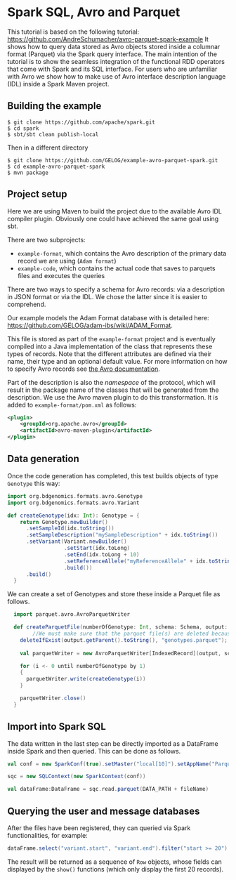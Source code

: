 Spark SQL, Avro and Parquet
===========================

This tutorial is based on the following tutorial: https://github.com/AndreSchumacher/avro-parquet-spark-example
It shows how to query data stored as Avro objects stored
inside a columnar format (Parquet) via the Spark query
interface. The main intention of the tutorial is to show the seamless
integration of the functional RDD operators that come with Spark and
its SQL interface. For users who are unfamiliar with Avro we show how
to make use of Avro interface description language (IDL) inside a
Spark Maven project.

Building the example
--------------------

```
$ git clone https://github.com/apache/spark.git
$ cd spark
$ sbt/sbt clean publish-local
```

Then in a different directory

```
$ git clone https://github.com/GELOG/example-avro-parquet-spark.git
$ cd example-avro-parquet-spark
$ mvn package
```

Project setup
-------------

Here we are using Maven to build the project due to the available Avro
IDL compiler plugin. Obviously one could have achieved the same goal
using sbt.

There are two subprojects:

* `example-format`, which contains the Avro description of the primary
  data record we are using (`Adam format`)
* `example-code`, which contains the actual code that saves to parquets files and executes the queries

There are two ways to specify a schema for Avro records: via a
description in JSON format or via the IDL.  We chose the latter since
it is easier to comprehend.

Our example models the Adam Format database with is detailed here: https://github.com/GELOG/adam-ibs/wiki/ADAM_Format.


This file is stored as part of the `example-format` project and is
eventually compiled into a Java implementation of the class that
represents these types of records. Note that the different
attributes are defined via their name, their type and an optional
default value. For more information on how to specify Avro records see
[the Avro documentation](http://avro.apache.org/docs/current/idl.html).

Part of the description is also the _namespace_ of the protocol, which
will result in the package name of the classes that will be generated
from the description. We use the Avro maven plugin to do this
transformation. It is added to `example-format/pom.xml` as follows:

```xml
<plugin>
    <groupId>org.apache.avro</groupId>
    <artifactId>avro-maven-plugin</artifactId>
</plugin>
```

Data generation
---------------

Once the code generation has completed, this test builds objects of type `Genotype` this way:

```Scala
import org.bdgenomics.formats.avro.Genotype
import org.bdgenomics.formats.avro.Variant

def createGenotype(idx: Int): Genotype = {
    return Genotype.newBuilder()
      .setSampleId(idx.toString())
      .setSampleDescription("mySampleDescription" + idx.toString())
      .setVariant(Variant.newBuilder()
                  .setStart(idx.toLong)
                  .setEnd(idx.toLong + 10)
                  .setReferenceAllele("myReferenceAllele" + idx.toString())
                  .build())
      .build()
  }
```

We can create a set of Genotypes and store these inside a Parquet file as follows.

```Scala
  import parquet.avro.AvroParquetWriter

  def createParquetFile(numberOfGenotype: Int, schema: Schema, output: Path, conf: Configuration): Unit = {
        //We must make sure that the parquet file(s) are deleted because the following script doesn't replace the file.
    deleteIfExist(output.getParent().toString(), "genotypes.parquet");
    
    val parquetWriter = new AvroParquetWriter[IndexedRecord](output, schema)

    for (i <- 0 until numberOfGenotype by 1)
    {
      parquetWriter.write(createGenotype(i))
    }

    parquetWriter.close()
  }
```


Import into Spark SQL
---------------------

The data written in the last step can be directly imported as a DataFrame
inside Spark and then queried. This can be done as follows.

```Scala
val conf = new SparkConf(true).setMaster("local[10]").setAppName("ParquetAvroExample")

sqc = new SQLContext(new SparkContext(conf))

val dataFrame:DataFrame = sqc.read.parquet(DATA_PATH + fileName)
```


Querying the user and message databases
---------------------------------------

After the files have been registered, they can queried via Spark functionalities, for example:

```Scala
dataFrame.select("variant.start", "variant.end").filter("start >= 20").filter("start <= 30").show()
```

The result will be returned as a sequence of `Row` objects, whose
fields can displayed by the `show()` functions (which only display the first 20 records). 
